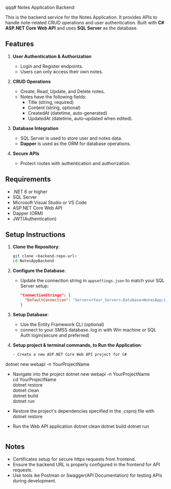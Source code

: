 qqq# Notes Application Backend

This is the backend service for the Notes Application. It provides APIs to handle note-related CRUD operations and user authentication. 
Built with **C# ASP.NET Core Web API** and uses **SQL Server** as the database.


## Features

1. **User Authentication & Authorization**
   - Login and Register endpoints.
   - Users can only access their own notes.

2. **CRUD Operations**
   - Create, Read, Update, and Delete notes.
   - Notes have the following fields:
     - Title (string, required)
     - Content (string, optional)
     - CreatedAt (datetime, auto-generated)
     - UpdatedAt (datetime, auto-updated when edited).

3. **Database Integration**
   - SQL Server is used to store user and notes data.
   - **Dapper** is used as the ORM for database operations.

4. **Secure APIs**
   - Protect routes with authentication and authorization.

## Requirements

- .NET 6 or higher
- SQL Server
- Microsoft Visual Studio or VS Code
- ASP.NET Core Web API
- Dapper (ORM)
- JWT(Authentication)

## Setup Instructions

1. **Clone the Repository**:
   ```bash
   git clone <backend-repo-url>
   cd NotesAppBackend
   ```

2. **Configure the Database**:
   - Update the connection string in `appsettings.json` to match your SQL Server setup:
     ```json
     "ConnectionStrings": {
       "DefaultConnection": "Server=<Your_Server>;Database=NotesApp;User Id=<Your_Username>;Password=<Your_Password>;"
     }
     ```

3. **Setup Database**:
   - Use the Entity Framework CLI (optional)
   - connect to your SMSS database. 
    log in with Win machine or SQL Auth      login(secure and preferred)

4. **Setup project & terminal commands, to Run the Application**:
   ```bash
   - Create a new ASP.NET Core Web API project for C#
dotnet new webapi -n YourProjectName

 - Navigate into the project 
dotnet new webapi -n YourProjectName  
cd YourProjectName  
dotnet restore  
dotnet clean  
dotnet build  
dotnet run

 - Restore the project's dependencies  specified in the .csproj file
  with dotnet restore

 - Run the Web API application
   dotnet clean
   dotnet build
   dotnet run
   ```

## Notes
- Certificates setup for secure https requests from frontend. 
- Ensure the backend URL is properly configured in the frontend for API requests.
- Use tools ike Postman or Swagger(API Documentation) for testing APIs during development.
